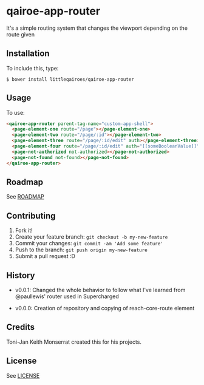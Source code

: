 # qairoe-app-router

It's a simple routing system that changes the viewport depending on the route given

## Installation

To include this, type:

```
$ bower install littleqairoes/qairoe-app-router
```

## Usage

To use:

```html
<qairoe-app-router parent-tag-name="custom-app-shell">
  <page-element-one route="/page"></page-element-one>
  <page-element-two route="/page/:id"></page-element-two>
  <page-element-three route="/page/:id/edit" auth></page-element-three>
  <page-element-four route="/page/:id/edit" auth="[[someBooleanValue]]"></page-element-four>
  <page-not-authorized not-authorized></page-not-authorized>
  <page-not-found not-found></page-not-found>
</qairoe-app-router>
```

## Roadmap

See [ROADMAP](/ROADMAP.md)

## Contributing

1. Fork it!
2. Create your feature branch: `git checkout -b my-new-feature`
3. Commit your changes: `git commit -am 'Add some feature'`
4. Push to the branch: `git push origin my-new-feature`
5. Submit a pull request :D

## History

- v0.0.1: Changed the whole behavior to follow what I've learned from @paullewis' router used in Supercharged

- v0.0.0: Creation of repository and copying of reach-core-route element


## Credits

Toni-Jan Keith Monserrat created this for his projects.

## License

See [LICENSE](/LICENSE)